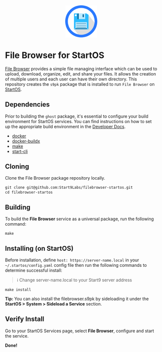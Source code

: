<p align="center">
  <img src="icon.png" alt="Project Logo" width="21%">
</p>

# File Browser for StartOS

[File Browser](https://github.com/filebrowser/filebrowser) provides a simple file managing interface which can be used to upload, download, organize, edit, and share your files. It allows the creation of multiple users and each user can have their own directory. This repository creates the `s9pk` package that is installed to run `File Browser` on [StartOS](https://github.com/Start9Labs/start-os/).

## Dependencies

Prior to building the `ghost` package, it's essential to configure your build environment for StartOS services. You can find instructions on how to set up the appropriate build environment in the [Developer Docs](https://docs.start9.com/latest/developer-docs/packaging).

- [docker](https://docs.docker.com/get-docker)
- [docker-buildx](https://docs.docker.com/buildx/working-with-buildx/)
- [make](https://www.gnu.org/software/make/)
- [start-cli](https://github.com/Start9Labs/start-cli/)

## Cloning

Clone the File Browser package repository locally.

```
git clone git@github.com:Start9Labs/filebrowser-startos.git
cd filebrowser-startos
```

## Building

To build the **File Browser** service as a universal package, run the following command:

```
make
```

## Installing (on StartOS)

Before installation, define `host: https://server-name.local` in your `~/.startos/config.yaml` config file then run the following commands to determine successful install:

> :information_source: Change server-name.local to your Start9 server address

```
make install
```

**Tip:** You can also install the filebrowser.s9pk by sideloading it under the **StartOS > System > Sideload a Service** section.

## Verify Install

Go to your StartOS Services page, select **File Browser**, configure and start the service.

**Done!**
